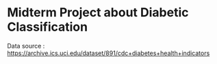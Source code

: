 # Midterm Project about Diabetic Classification

Data source : https://archive.ics.uci.edu/dataset/891/cdc+diabetes+health+indicators